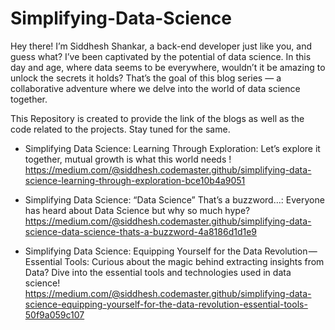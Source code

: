 # Simplifying-Data-Science

Hey there! I’m Siddhesh Shankar, a back-end developer just like you, and guess what? I’ve been captivated by the potential of data science. In this day and age, where data seems to be everywhere, wouldn’t it be amazing to unlock the secrets it holds? That’s the goal of this blog series — a collaborative adventure where we delve into the world of data science together. 

This Repository is created to provide the link of the blogs as well as the code related to the projects. Stay tuned for the same. 

- Simplifying Data Science: Learning Through Exploration: Let’s explore it together, mutual growth is what this world needs ! 
https://medium.com/@siddhesh.codemaster.github/simplifying-data-science-learning-through-exploration-bce10b4a9051

- Simplifying Data Science: “Data Science” That’s a buzzword…: Everyone has heard about Data Science but why so much hype? 
https://medium.com/@siddhesh.codemaster.github/simplifying-data-science-data-science-thats-a-buzzword-4a8186d1d1e9

- Simplifying Data Science: Equipping Yourself for the Data Revolution — Essential Tools: Curious about the magic behind extracting insights from Data? Dive into the essential tools and technologies used in data science!
https://medium.com/@siddhesh.codemaster.github/simplifying-data-science-equipping-yourself-for-the-data-revolution-essential-tools-50f9a059c107
